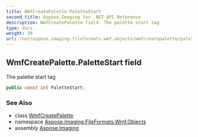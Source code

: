 ```yaml
---
title: WmfCreatePalette.PaletteStart
second_title: Aspose.Imaging for .NET API Reference
description: WmfCreatePalette field. The palette start tag
type: docs
weight: 30
url: /net/aspose.imaging.fileformats.wmf.objects/wmfcreatepalette/palettestart/
---
```

## WmfCreatePalette.PaletteStart field

The palette start tag

```csharp
public const int PaletteStart;
```

### See Also

* class [WmfCreatePalette](../)
* namespace [Aspose.Imaging.FileFormats.Wmf.Objects](../../wmfcreatepalette/)
* assembly [Aspose.Imaging](../../../)


